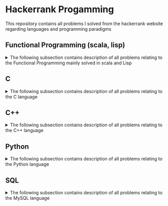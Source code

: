 # Hackerrank Progamming
This repository contains all problems I solved from the hackerrank website regarding languages and programming paradigms

## Functional Programming (scala, lisp)
<details>
<summary>The following subsection contains description of all problems relating to the Functional Programming mainly solved in scala and Lisp</summary>

**Note:** To test Lisp code use the following command `sbcl --script main.lisp < test.in`

### Solve Me First FP
This is a Functional Programming challenge from hackerrank. The goal is simply to implement the addition of two numbers read from input.  
I solved this problem with the scala and lisp languages [Problem link](https://www.hackerrank.com/challenges/fp-solve-me-first/problem)  
As of May 20<sup>th</sup>, 2019 :
- [X] Find a first working solution on the sample input
- [X] Submitted solution. Got right
- [X] Challenge solved
- [X] Find a working solution in Lisp
- [X] Challenge solved in Lisp

### Hello World
This is a Functional Programming challenge from hackerrank. The goal is simply to implement a function that prints "Hello World".  
I solved this problem with the scala languages [Problem link](https://www.hackerrank.com/challenges/fp-hello-world/problem)  
As of September 1<sup>st</sup>, 2018 :
- [X] Find a first working solution on the sample input
- [X] Submitted solution. Got right
- [X] Challenge solved

### Hello World N Times
This is a Functional Programming challenge from hackerrank. The goal is simply to implement a function that prints "Hello World" N times with N read form the input.  
I solved this problem with the scala languages [Problem link](https://www.hackerrank.com/challenges/fp-hello-world-n-times/problem)  
As of September 1<sup>st</sup>, 2018 :
- [X] Find a first working solution on the sample input
- [X] Submitted solution. Got right
- [X] Challenge solved

### List Replication
This is a Functional Programming challenge from hackerrank. The goal is simply to implement a function that takes in an array and return a new array with each element of the original repeated n times, n passsed as an argument of the function.  
I solved this problem with the scala languages [Problem link](https://www.hackerrank.com/challenges/fp-list-replication/problem)  
As of September 14<sup>th</sup>, 2018 :
- [X] Find a first working solution on the sample input
- [X] Submitted solution. Got right
- [X] Challenge solved

### Filter Array
This is a Functional Programming challenge from hackerrank. The goal is simply to implement a function that filters out the elements that are less than a certain integer and returns a new list containing the remaining element.  
I solved this problem with the scala languages [Problem link](https://www.hackerrank.com/challenges/fp-filter-array/problem)  
As of September 14<sup>th</sup>, 2018 :
- [X] Find a first working solution on the sample input
- [X] Submitted solution. Got right
- [X] Challenge solved

### Filter Position In A List
This is a Functional Programming challenge from hackerrank. The goal is simply to implement a function that creates a new array of n elements for a given n.  
I solved this problem with the scala languages [Problem link](https://www.hackerrank.com/challenges/fp-filter-positions-in-a-list/problem)  
As of October 2<sup>nd</sup>, 2018 :
- [X] Find a first working solution on the sample input
- [X] Submitted solution. Got right
- [X] Challenge solved

### Array of N elements
This is a Functional Programming challenge from hackerrank. The goal is simply to implement a function that filters out the elements that at an odd index.  
I solved this problem with the scala and lisp languages [Problem link](https://www.hackerrank.com/challenges/fp-array-of-n-elements/problem)  
As of May 20<sup>th</sup>, 2019 :
- [X] Find a first working solution on the sample input
- [X] Submitted solution. Got right
- [X] Challenge solved
- [X] Find a working solution in Lisp
- [X] Challenge solved in Lisp

### Reverse a list
This is a Functional Programming challenge from hackerrank. The goal is to implement a function that reverses the order of the elements of a list passed to program.  
I solved this problem with the Lisp language [Problem link](https://www.hackerrank.com/challenges/fp-reverse-a-list/problem)  
As of May 20<sup>th</sup>, 2019 :
- [X] Find a first working solution on the sample input
- [X] Submitted solution. Got right
- [X] Challenge solved

### Sum of odd elements
This is a Functional Programming challenge from hackerrank. The goal is to implement a function that sums up all the odd elements of a given list.  
I solved this problem with the Lisp language [Problem link](https://www.hackerrank.com/challenges/fp-sum-of-odd-elements/problem)  
As of May 31<sup>st</sup>, 2019:
- [X] Find a first working solution on the sample input
- [X] Submitted solution. Got right
- [X] Challenge solved

### List length
This is a Functional Programming challenge from hackerrank. The goal is to implement a function that compute the length of a given list.  
I solved this problem with the Lisp language [Problem link](https://www.hackerrank.com/challenges/fp-list-length/problem)  
As of July 2<sup>2</sup>, 2019:
- [X] Find a first working solution on the sample input
- [X] Submitted solution. Got right
- [X] Challenge solved

### Update List
This is a Functional Programming challenge from hackerrank. The is to implement a function that applies the absolute value function on a list.  
I solved this problem with the Lisp language [Problem link](https://www.hackerrank.com/challenges/fp-update-list/problem)  
As of July 8<sup>th</sup>, 2019:
- [X] Find a first working solution on the sample input
- [X] Submitted solution. Got right
- [X] Challenge solved
</details>

## C
<details>
<summary>The following subsection contains description of all problems relating to the C language</summary>

### "Hello World!" in C
This is a C challenge from hackerrank. The goal is simply to print "Hello World!" before printing what was read from STDIN.  
I solved this problem with the C language [Problem link](https://www.hackerrank.com/challenges/hello-world-c/problem)  
As of July 6<sup>th</sup>, 2019:
- [X] Find a first working solution on the sample input
- [X] Submitted solution. Got right
- [X] Challenge solved

### Playing with Character
This is a C challenge from hackerank. The goal is simply to take a character, a string and a sentence as inputs and print them on STDOUT.  
I solved this problem with the C language [Problem link](https://www.hackerrank.com/challenges/playing-with-characters/problem)  
As of July 7<sup>th</sup>, 2019:
- [X] Find a first working solution on the sample input
- [X] Submitted solution. Got right
- [X] Challenge solved

### Functions in C
This is a C challenge from hackerank. The goal is to implement a function that takes in 4 integers and returns the max of those 4 integers.  
I solved this problem with the C language [Problem link](https://www.hackerrank.com/challenges/functions-in-c/problem)  
As of July 7<sup>th</sup>, 2019:
- [X] Find a first working solution on the sample input
- [X] Submitted solution. Got right
- [X] Challenge solved
</details>

## C++
<details>
<summary>The following subsection contains description of all problems relating to the C++ language</summary>

### Inherited Code
This is a C++ challenge from hackerrank. The goal is to implement a BadLengthException class that inherits from exception.  
I solved this problem with the C++ languages [Problem link](https://www.hackerrank.com/challenges/inherited-code/problem)  
As of August 31<sup>st</sup>, 2018 :
- [X] Find a first working solution on the sample input
- [X] Submitted solution. Got right
- [X] Challenge solved

### Variable sized arrays 
This is a C++ challenge from hackerrank. The goal is to play with 2d variable size arrays and answer queries passed in input.  
I solved this problem with the C++ languages [Problem link](https://www.hackerrank.com/challenges/variable-sized-arrays/problem)  
As of February 28<sup>th</sup>, 2019 :
- [X] Find a first working solution on the sample input
- [X] Submitted solution. Got right
- [X] Challenge solved

### Abstract classes - polymorphism
This is a C++ challenge from hackerrank. The goal is to create a Derived LRUCache cache implementing the Base Cache class. This implementation will of course implement a Least Recently Used Cache.  
I solved this problem with the C++ languages [Problem link](https://www.hackerrank.com/challenges/abstract-classes-polymorphism/problem)  
As of March 6<sup>th</sup>, 2019 :
- [X] Find a first working solution on the sample input
- [X] Submitted solution. Got right
- [X] Challenge solved

### Maps-STL
This is a C++ challenge from hackerank. The goal is to learn how to use the Map of the STL in order to implement a grade system for a teacher of a class.  
I solved this problem with the C++ language [Problem link](https://www.hackerrank.com/challenges/cpp-maps/problem)  
As of July 3<sup>rd</sup>, 2019:
- [X] Find a first working solution on the sample input (weirdly it works correctly when I run it on my computer, but not on the Hackerrank website)
- [X] Submitted solution. Got right
- [X] Challenge solved

### Operator Overloading
This is a C++ challenge from hackerank. The goal is to learn how to overload an operator by implementing the addition of Matrix with a Matrix class overloading the + operator.  
I solved this problem with the C++ language [Problem link](https://www.hackerrank.com/challenges/operator-overloading/problem)  
As of July 5<sup>th</sup>, 2019:
- [X] Find a first working solution on the sample input. 
- [X] Solution not submittable as I have to use the provided code.
- [x] Find a new working solution on the sample input.
- [x] Challenge solved

### C++ Variadics
This is a C++ challenge from hackerank. The goal is to learn how to use template variadics by implementing a function that takes in a variable number of bits and return the integer value corresponding to the reversed bits.  
I solved this problem with the C++ language [Problem link](https://www.hackerrank.com/challenges/cpp-variadics/problem)  
As of July 8<sup>th</sup>, 2019:
- [X] Find a first working solution on the sample input
- [X] Submitted solution. Got right
- [X] Challenge solved

### Preprocessor solution
This is a C++ challenge from hackerank. The goal is to implement preprocessor MACROS to make a given code work.  
I solved this problem with the C++ language [Problem link](https://www.hackerrank.com/challenges/preprocessor-solution/problem)  
As of July 15<sup>th</sup>, 2019:
- [X] Find a first working solution on the sample input
- [X] Submitted solution. Got right
- [X] Challenge solved
</details>

## Python
<details>
<summary>The following subsection contains description of all problems relating to the Python language</summary>

### List Comprehensions
This is a Python challenge from hackerank. The goal is to output all 3-tuples (i,j,k) where (i,j,k) is not equal to a given n. The implementation should use list comprehensions.  
I solved this problem with the Python3 language [Problem link](https://www.hackerrank.com/challenges/list-comprehensions/problem)  
As of July 6<sup>th</sup>, 2019:
- [X] Find a first working solution on the sample input
- [X] Submitted solution. Got right
- [X] Challenge solved
</details>

## SQL
<details>
<summary>The following subsection contains description of all problems relating
to the MySQL language</summary>

### African Cities
This is a SQL challenge from hackerank. The goal is to create a request to
retrieve all cities in the database that are from the African Continent.  
I tried to solve this problem with the MySQL language [Problem
link](https://www.hackerrank.com/challenges/african-cities/problem)  
As of February 21<sup>st</sup>, 2020:
- [X] Find a working solution on the sample input
- [X] Submitted solution. Got correct
- [X] Challenge solved

### Average population of each Continent
This is a SQL challenge from hackerank. The goal is to create a request to
retrieve the average city population on each Continent rounded down to the
nearest integer.  
I tried to solve this problem with the MySQL language [Problem
link](https://www.hackerrank.com/challenges/average-population-of-each-continent/problem)  
As of March 4<sup>th</sup>, 2020:
- [X] Find a working solution on the sample input
- [X] Submitted solution. Got correct
- [X] Challenge solved

### Revising the select query I
This is a SQL challenge from hackerank. The goal is to simply query all columns
for American cities with population higher than 100000 from a single CITY table.  
I tried to solve this problem with the MySQL language [Problem
link](https://www.hackerrank.com/challenges/revising-the-select-query/problem)  
As of March 18<sup>th</sup>, 2020:
- [X] Find a working solution on the sample input
- [X] Submitted solution. Got correct
- [X] Challenge solved

### Revising the select query II
This is a SQL challenge from hackerank. The goal is to simply query the names of
American cities with population higher than 120000 from a single CITY table.  
I tried to solve this problem with the MySQL language [Problem
link](https://www.hackerrank.com/challenges/revising-the-select-query-2/problem)  
As of March 18<sup>th</sup>, 2020:
- [X] Find a working solution on the sample input
- [X] Submitted solution. Got correct
- [X] Challenge solved

### Select all
This is a SQL challenge from hackerank. The goal is to simply query all columns
from a single CITY table.  
I tried to solve this problem with the MySQL language [Problem
link](https://www.hackerrank.com/challenges/select-all-sql/problem)  
As of March 18<sup>th</sup>, 2020:
- [X] Find a working solution on the sample input
- [X] Submitted solution. Got correct
- [X] Challenge solved

### Select by ID
This is a SQL challenge from hackerank. The goal is to simply query all columns
of a city identifies by its ID from a single CITY table.  
I tried to solve this problem with the MySQL language [Problem
link](https://www.hackerrank.com/challenges/select-by-id/problem)  
As of March 18<sup>th</sup>, 2020:
- [X] Find a working solution on the sample input
- [X] Submitted solution. Got correct
- [X] Challenge solved

### Japanese city attributes
This is a SQL challenge from hackerank. The goal is to query all columns of
every Japanese cities from a CITY table.  
I tried to solve this problem with the MySQL language [Problem
link](https://www.hackerrank.com/challenges/japanese-cities-attributes/problem)  
As of March 18<sup>th</sup>, 2020:
- [X] Find a working solution on the sample input
- [X] Submitted solution. Got correct
- [X] Challenge solved

### Japanese city names
This is a SQL challenge from hackerank. The goal is to query the names of
every Japanese cities from a CITY table.  
I tried to solve this problem with the MySQL language [Problem
link](https://www.hackerrank.com/challenges/japanese-cities-attributes/problem)  
As of March 18<sup>th</sup>, 2020:
- [X] Find a working solution on the sample input
- [X] Submitted solution. Got correct
- [X] Challenge solved

### Weather observation station 1
This is a SQL challenge from hackerank. The goal is to query cities and stations
from a STATION table.  
I tried to solve this problem with the MySQL language [Problem
link](https://www.hackerrank.com/challenges/weather-observation-station-1/problem)  
As of March 18<sup>th</sup>, 2020:
- [X] Find a working solution on the sample input
- [X] Submitted solution. Got correct
- [X] Challenge solved

### Weather observation station 3
This is a SQL challenge from hackerank. The goal is to query distinct cities
from a STATION table where station id is even.  
I tried to solve this problem with the MySQL language [Problem
link](https://www.hackerrank.com/challenges/weather-observation-station-3/problem)  
As of March 18<sup>th</sup>, 2020:
- [X] Find a working solution on the sample input
- [X] Submitted solution. Got correct
- [X] Challenge solved

### Weather observation station 4
This is a SQL challenge from hackerank. The goal is to query the difference
between the total number of cities and the number of distinct cities from a
STATION table where station id is even.  
I tried to solve this problem with the MySQL language [Problem
link](https://www.hackerrank.com/challenges/weather-observation-station-4/problem)  
As of March 18<sup>th</sup>, 2020:
- [X] Find a working solution on the sample input
- [X] Submitted solution. Got correct
- [X] Challenge solved

### Weather observation station 5
This is a SQL challenge from hackerank. The goal is to query the cities with the
shortest and longest names with their respective length from a STATION table.  
I tried to solve this problem with the MySQL language [Problem
link](https://www.hackerrank.com/challenges/weather-observation-station-5/problem)  
As of March 18<sup>th</sup>, 2020:
- [X] Find a working solution on the sample input
- [X] Submitted solution. Got correct
- [X] Challenge solved

### Weather observation station 6
This is a SQL challenge from hackerank. The goal is to query the cities whose
name starts with a vowel.  
I tried to solve this problem with the MySQL language [Problem
link](https://www.hackerrank.com/challenges/weather-observation-station-6/problem)  
As of March 18<sup>th</sup>, 2020:
- [X] Find a working solution on the sample input
- [X] Submitted solution. Got correct
- [X] Challenge solved

### Weather observation station 7
This is a SQL challenge from hackerank. The goal is to query the cities whose
name ends with a vowel without duplicates.  
I tried to solve this problem with the MySQL language [Problem
link](https://www.hackerrank.com/challenges/weather-observation-station-7/problem)  
As of March 18<sup>th</sup>, 2020:
- [X] Find a working solution on the sample input
- [X] Submitted solution. Got correct
- [X] Challenge solved

### Weather observation station 8
This is a SQL challenge from hackerank. The goal is to query the cities whose
name starts and ends with a vowel without duplicates.  
I tried to solve this problem with the MySQL language [Problem
link](https://www.hackerrank.com/challenges/weather-observation-station-8/problem)  
As of March 18<sup>th</sup>, 2020:
- [X] Find a working solution on the sample input
- [X] Submitted solution. Got correct
- [X] Challenge solved

### Weather observation station 9
This is a SQL challenge from hackerank. The goal is to query the whose name does
not start with a vowel without duplicates.  
I tried to solve this problem with the MySQL language [Problem
link](https://www.hackerrank.com/challenges/weather-observation-station-9/problem)  
As of March 30<sup>th</sup>, 2020:
- [X] Find a working solution on the sample input
- [X] Submitted solution. Got correct
- [X] Challenge solved

### Weather observation station 10
This is a SQL challenge from hackerank. The goal is to query the whose name does
not end with a vowel without duplicates.  
I tried to solve this problem with the MySQL language [Problem
link](https://www.hackerrank.com/challenges/weather-observation-station-10/problem)  
As of March 30<sup>th</sup>, 2020:
- [X] Find a working solution on the sample input
- [X] Submitted solution. Got correct
- [X] Challenge solved

### Weather observation station 11
This is a SQL challenge from hackerank. The goal is to query the whose name does
not start or end with a vowel without duplicates.  
I tried to solve this problem with the MySQL language [Problem
link](https://www.hackerrank.com/challenges/weather-observation-station-11/problem)  
As of March 30<sup>th</sup>, 2020:
- [X] Find a working solution on the sample input
- [X] Submitted solution. Got correct
- [X] Challenge solved

### Weather observation station 12
This is a SQL challenge from hackerank. The goal is to query the whose name does
not start and end with a vowel without duplicates.  
I tried to solve this problem with the MySQL language [Problem
link](https://www.hackerrank.com/challenges/weather-observation-station-12/problem)  
As of March 30<sup>th</sup>, 2020:
- [X] Find a working solution on the sample input
- [X] Submitted solution. Got correct
- [X] Challenge solved
</details>
